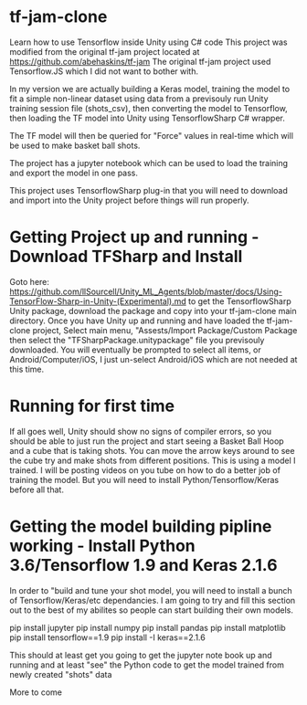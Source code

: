 # tf-jam-clone
Learn how to use Tensorflow inside Unity using C# code
This project was modified from the original tf-jam project located at https://github.com/abehaskins/tf-jam
The original tf-jam project used Tensorflow.JS which I did not want to bother with.

In my version we are actually building a Keras model, training the model to fit a simple non-linear dataset using data from
a previsouly run Unity training session file (shots_csv), then converting the model to Tensorflow, then loading the TF model
into Unity using TensorflowSharp C# wrapper.

The TF model will then be queried for "Force" values in real-time which will be used to make basket ball shots.

The project has a jupyter notebook which can be used to load the training and export the model in one pass.

This project uses TensorflowSharp plug-in that you will need to download and import into the Unity project before things
will run properly.

# Getting Project up and running - Download TFSharp and Install
Goto here: https://github.com/llSourcell/Unity_ML_Agents/blob/master/docs/Using-TensorFlow-Sharp-in-Unity-(Experimental).md
to get the TensorflowSharp Unity package, download the package and copy into your tf-jam-clone main directory.
Once you have Unity up and running and have loaded the tf-jam-clone project, Select main menu, "Assests/Import Package/Custom Package
then select the "TFSharpPackage.unitypackage" file you previsouly downloaded.
You will eventually be prompted to select all items, or Android/Computer/iOS, I just un-select Android/iOS which are not needed at this time.

# Running for first time
If all goes well, Unity should show no signs of compiler errors, so you should be able to just run the project and
start seeing a Basket Ball Hoop and a cube that is taking shots. You can move the arrow keys around to see the cube
try and make shots from different positions. This is using a model I trained. I will be posting videos on you tube
on how to do a better job of training the model. But you will need to install Python/Tensorflow/Keras before all that.


# Getting the model building pipline working - Install Python 3.6/Tensorflow 1.9 and Keras 2.1.6
In order to "build and tune your shot model, you will need to install a bunch of Tensorflow/Keras/etc dependancies.
I am going to try and fill this section out to the best of my abilites so people can start building their own models.

pip install jupyter
pip install numpy
pip install pandas
pip install matplotlib
pip install tensorflow==1.9
pip install -I keras==2.1.6

This should at least get you going to get the jupyter note book up and running and at least "see" the Python code
to get the model trained from newly created "shots" data


More to come





